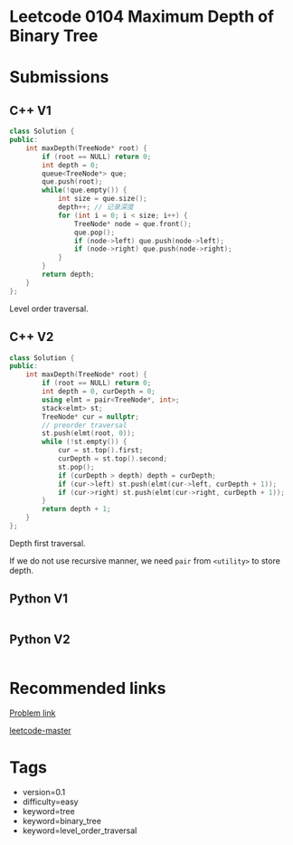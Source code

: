 # Leetcode 0104 Maximum Depth of Binary Tree

# Submissions

## C++ V1

```C++
class Solution {
public:
    int maxDepth(TreeNode* root) {
        if (root == NULL) return 0;
        int depth = 0;
        queue<TreeNode*> que;
        que.push(root);
        while(!que.empty()) {
            int size = que.size();
            depth++; // 记录深度
            for (int i = 0; i < size; i++) {
                TreeNode* node = que.front();
                que.pop();
                if (node->left) que.push(node->left);
                if (node->right) que.push(node->right);
            }
        }
        return depth;
    }
};
```

Level order traversal.


## C++ V2

```C++
class Solution {
public:
    int maxDepth(TreeNode* root) {
        if (root == NULL) return 0;
        int depth = 0, curDepth = 0;
        using elmt = pair<TreeNode*, int>;
        stack<elmt> st;
        TreeNode* cur = nullptr;
        // preorder traversal
        st.push(elmt(root, 0));
        while (!st.empty()) {
            cur = st.top().first;
            curDepth = st.top().second;
            st.pop();
            if (curDepth > depth) depth = curDepth;
            if (cur->left) st.push(elmt(cur->left, curDepth + 1));
            if (cur->right) st.push(elmt(cur->right, curDepth + 1));
        }
        return depth + 1;
    }
};
```

Depth first traversal.

If we do not use recursive manner, we need `pair` from `<utility>` to store depth.


## Python V1

```python
```



## Python V2

```python

```


# Recommended links

[Problem link](https://leetcode.com/problems/maximum-depth-of-binary-tree/description/)

[leetcode-master](https://github.com/youngyangyang04/leetcode-master/blob/master/problems/0102.%E4%BA%8C%E5%8F%89%E6%A0%91%E7%9A%84%E5%B1%82%E5%BA%8F%E9%81%8D%E5%8E%86.md)



# Tags

- version=0.1
- difficulty=easy
- keyword=tree
- keyword=binary_tree
- keyword=level_order_traversal